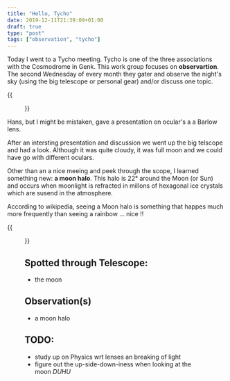 ```yaml
---
title: "Hello, Tycho"
date: 2019-12-11T21:39:09+01:00
draft: true
type: "post"
tags: ["observation", "tycho"]
---
```


Today I went to a Tycho meeting. Tycho is one of the three associations with the Cosmodrome in Genk. This work group focuses on **observartion**. The second Wednesday of every month they gater and observe the night's sky (using the big telescope or personal gear) and/or discuss one topic.

<div>
<div>
{{<figure src="/weblog/images/tycho_logo.png" title="The logo of Tycho">}}
</div>

<div>
Hans, but I might be mistaken, gave a presentation on ocular's a a Barlow lens.
</div>
</div>

After an intersting presentation and discussion we went up the big telscope and had a look. Although it was quite cloudy, it was full moon and we could have go with different oculars.

Other than an a nice meeing and peek through the scope, I learned something new: **a moon halo**. This halo is 22° around the Moon (or Sun) and occurs when moonlight is refracted in millons of hexagonal ice crystals which are susend in the atmosphere.

According to wikipedia, seeing a Moon halo is something that happes much more frequently than seeing a rainbow ... nice !!

{{<figure src="/weblog/images/as_20191211_moonhalo.jpg" title="My first Moon halo">}}

## Spotted through Telescope:

* the moon

## Observation(s)

* a moon halo

## TODO:

* study up on Physics wrt lenses an breaking of light
* figure out the up-side-down-iness when looking at the moon *DUHU*
